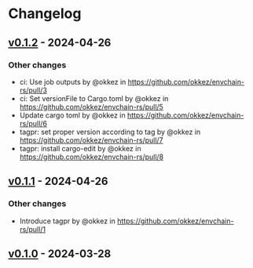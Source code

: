 # Changelog

## [v0.1.2](https://github.com/okkez/envchain-rs/compare/v0.1.1...v0.1.2) - 2024-04-26
### Other changes
- ci: Use job outputs by @okkez in https://github.com/okkez/envchain-rs/pull/3
- ci: Set versionFile to Cargo.toml by @okkez in https://github.com/okkez/envchain-rs/pull/5
- Update cargo toml by @okkez in https://github.com/okkez/envchain-rs/pull/6
- tagpr: set proper version according to tag by @okkez in https://github.com/okkez/envchain-rs/pull/7
- tagpr: install cargo-edit by @okkez in https://github.com/okkez/envchain-rs/pull/8

## [v0.1.1](https://github.com/okkez/envchain-rs/compare/v0.1.0...v0.1.1) - 2024-04-26
### Other changes
- Introduce tagpr by @okkez in https://github.com/okkez/envchain-rs/pull/1

## [v0.1.0](https://github.com/okkez/envchain-rs/commits/v0.1.0) - 2024-03-28

